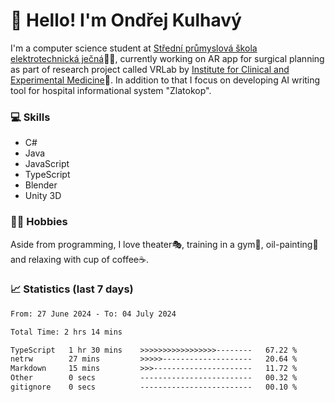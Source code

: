 # 👋 Hello! I'm Ondřej Kulhavý

I'm a computer science student at [Střední průmyslová škola elektrotechnická ječná](https://www.spsejecna.cz/)👨‍🎓, currently working on AR app for surgical planning as part of research project called VRLab by [Institute for Clinical and Experimental Medicine](https://www.ikem.cz/en/)🏥.
In addition to that I focus on developing AI writing tool for hospital informational system "Zlatokop".

### 💻 Skills
- C#
- Java
- JavaScript
- TypeScript
- Blender
- Unity 3D

### 🏋️‍♂️ Hobbies

Aside from programming, I love theater🎭, training in a gym💪, oil-painting🎨 and relaxing with cup of coffee☕.
### 📈 Statistics (last 7 days)
<!--START_SECTION:waka-->

```txt
From: 27 June 2024 - To: 04 July 2024

Total Time: 2 hrs 14 mins

TypeScript   1 hr 30 mins    >>>>>>>>>>>>>>>>>--------   67.22 %
netrw        27 mins         >>>>>--------------------   20.64 %
Markdown     15 mins         >>>----------------------   11.72 %
Other        0 secs          -------------------------   00.32 %
gitignore    0 secs          -------------------------   00.10 %
```

<!--END_SECTION:waka-->



